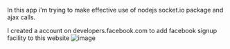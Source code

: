 In this app i'm trying to make effective use of nodejs socket.io package and ajax calls.

I created a account on developers.facebook.com to add facebook signup facility to this website
![image](https://user-images.githubusercontent.com/43849911/68701755-76de9080-05ad-11ea-8fac-179db84a91a4.png)
